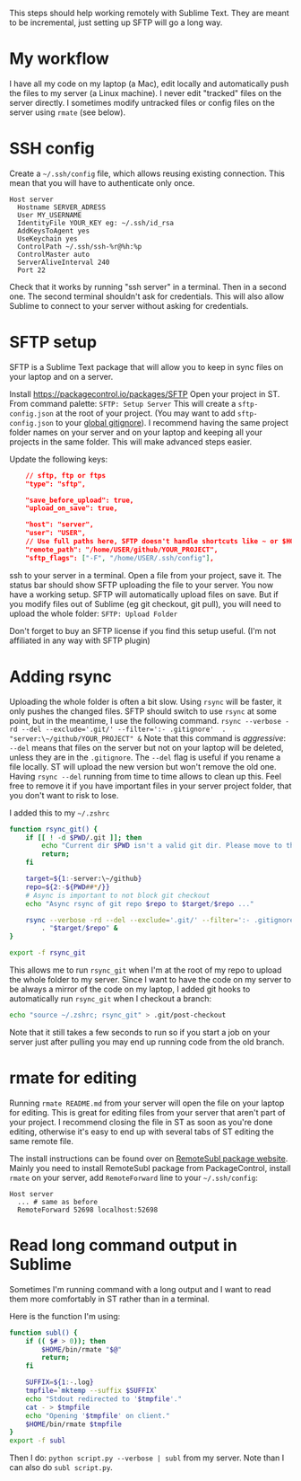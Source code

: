 This steps should help working remotely with Sublime Text.
They are meant to be incremental, just setting up SFTP will go a long way.

# My workflow

I have all my code on my laptop (a Mac), edit locally and automatically push the files to my server (a Linux machine).
I never edit "tracked" files on the server directly.
I sometimes modify untracked files or config files on the server using `rmate` (see below).

# SSH config

Create a `~/.ssh/config` file, which allows reusing existing connection.
This mean that you will have to authenticate only once.

```
Host server
  Hostname SERVER_ADRESS
  User MY_USERNAME
  IdentityFile YOUR_KEY eg: ~/.ssh/id_rsa
  AddKeysToAgent yes
  UseKeychain yes
  ControlPath ~/.ssh/ssh-%r@%h:%p
  ControlMaster auto
  ServerAliveInterval 240
  Port 22
```

Check that it works by running "ssh server" in a terminal.
Then in a second one. The second terminal shouldn't ask for credentials. 
This will also allow Sublime to connect to your server without asking for credentials.

# SFTP setup

SFTP is a Sublime Text package that will allow you to keep in sync files on your laptop and on a server.

Install https://packagecontrol.io/packages/SFTP
Open your project in ST.
From command palette: `SFTP: Setup Server`
This will create a `sftp-config.json` at the root of your project. (You may want to add `sftp-config.json` to your [global gitignore](https://stackoverflow.com/a/7335487/3561471)).
I recommend having the same project folder names on your server and on your laptop and keeping all your projects in the same folder. This will make advanced steps easier.

Update the following keys:

```json
    // sftp, ftp or ftps
    "type": "sftp",

    "save_before_upload": true,
    "upload_on_save": true,

    "host": "server",
    "user": "USER",
    // Use full paths here, SFTP doesn't handle shortcuts like ~ or $HOME.
    "remote_path": "/home/USER/github/YOUR_PROJECT",
    "sftp_flags": ["-F", "/home/USER/.ssh/config"],
```

ssh to your server in a terminal.
Open a file from your project, save it. The status bar should show SFTP uploading the file to your server. You now have a working setup. SFTP will automatically upload files on save. But if you modify files out of Sublime (eg git checkout, git pull), you will need to upload the whole folder: `SFTP: Upload Folder`

Don't forget to buy an SFTP license if you find this setup useful. (I'm not affiliated in any way with SFTP plugin)


# Adding rsync

Uploading the whole folder is often a bit slow. Using `rsync` will be faster, it only pushes the changed files. SFTP should switch to use `rsync` at some point, but in the meantime, I use the following command.
`rsync --verbose -rd --del --exclude='.git/' --filter=':- .gitignore'  . "server:\~/github/YOUR_PROJECT" &`
Note that this command is _aggressive_: `--del` means that files on the server but not on your laptop will be deleted, unless they are in the `.gitignore`.
The `--del` flag is useful if you rename a file locally. ST will upload the new version but won't remove the old one. Having `rsync --del` running from time to time allows to clean up this.
Feel free to remove it if you have important files in your server project folder, that you don't want to risk to lose.

I added this to my `~/.zshrc`

```sh
function rsync_git() {
    if [[ ! -d $PWD/.git ]]; then
        echo "Current dir $PWD isn't a valid git dir. Please move to the root of a git dir."
        return;
    fi

    target=${1:-server:\~/github}
    repo=${2:-${PWD##*/}}
    # Async is important to not block git checkout
    echo "Async rsync of git repo $repo to $target/$repo ..."

    rsync --verbose -rd --del --exclude='.git/' --filter=':- .gitignore' \
        . "$target/$repo" &
}

export -f rsync_git
```

This allows me to run `rsync_git` when I'm at the root of my repo to upload the whole folder to my server.
Since I want to have the code on my server to be always a mirror of the code on my laptop, I added git hooks to automatically run `rsync_git` when I checkout a branch:

```sh
echo "source ~/.zshrc; rsync_git" > .git/post-checkout
```

Note that it still takes a few seconds to run so if you start a job on your server just after pulling you may end up running code from the old branch.


# rmate for editing

Running `rmate README.md` from your server will open the file on your laptop for editing.
This is great for editing files from your server that aren't part of your project.
I recommend closing the file in ST as soon as you're done editing, otherwise it's easy to end up with several tabs of ST editing the same remote file.

The install instructions can be found over on [RemoteSubl package website](https://github.com/randy3k/RemoteSubl#installation).
Mainly you need to install RemoteSubl package from PackageControl,
install `rmate` on your server, add `RemoteForward` line to your `~/.ssh/config`:

```
Host server
  ... # same as before
  RemoteForward 52698 localhost:52698
```

# Read long command output in Sublime

Sometimes I'm running command with a long output and I want to read them more comfortably in ST rather than in a terminal.

Here is the function I'm using:

```sh
function subl() {
    if (( $# > 0)); then
        $HOME/bin/rmate "$@"
        return;
    fi

    SUFFIX=${1:-.log}
    tmpfile=`mktemp --suffix $SUFFIX`
    echo "Stdout redirected to '$tmpfile'."
    cat - > $tmpfile
    echo "Opening '$tmpfile' on client."
    $HOME/bin/rmate $tmpfile
}
export -f subl
```

Then I do: `python script.py --verbose | subl` from my server.
Note than I can also do `subl script.py`.
